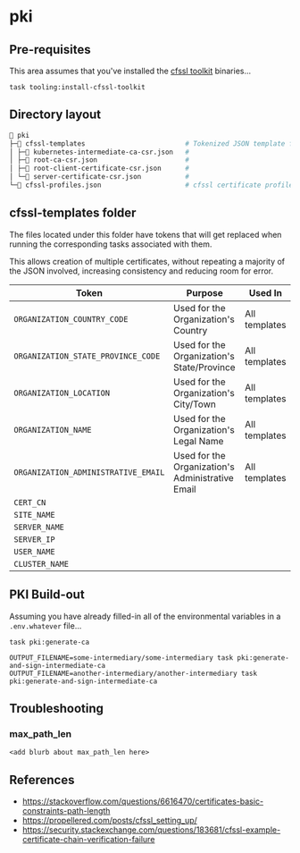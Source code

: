 # pki

## Pre-requisites

This area assumes that you've installed the [cfssl toolkit](https://github.com/cloudflare/cfssl) binaries...

```shell
task tooling:install-cfssl-toolkit
```

## Directory layout

```sh
📂 pki
├─📁 cfssl-templates                         # Tokenized JSON template files used to create cfssl certificates
│ ├─📄 kubernetes-intermediate-ca-csr.json   #
│ ├─📄 root-ca-csr.json                      #
│ ├─📄 root-client-certificate-csr.json      #
│ └─📄 server-certificate-csr.json           #
└─📄 cfssl-profiles.json                     # cfssl certificate profiles used when generating certificates
```

## cfssl-templates folder

The files located under this folder have tokens that will get replaced when running the corresponding tasks associated with them.

This allows creation of multiple certificates, without repeating a majority of the JSON involved, increasing consistency and reducing room for error.

| Token | Purpose | Used In |
|-|-|-|
| `ORGANIZATION_COUNTRY_CODE`         | Used for the Organization's Country              | All templates |
| `ORGANIZATION_STATE_PROVINCE_CODE`  | Used for the Organization's State/Province       | All templates |
| `ORGANIZATION_LOCATION`             | Used for the Organization's City/Town            | All templates |
| `ORGANIZATION_NAME`                 | Used for the Organization's Legal Name           | All templates |
| `ORGANIZATION_ADMINISTRATIVE_EMAIL` | Used for the Organization's Administrative Email | All templates |
| `CERT_CN`                           |  |  |
| `SITE_NAME`                         |  |  |
| `SERVER_NAME`                       |  |  |
| `SERVER_IP`                         |  |  |
| `USER_NAME`                         |  |  |
| `CLUSTER_NAME`                      |  |  |

## PKI Build-out

Assuming you have already filled-in all of the environmental variables in a `.env.whatever` file...

```shell
task pki:generate-ca

OUTPUT_FILENAME=some-intermediary/some-intermediary task pki:generate-and-sign-intermediate-ca
OUTPUT_FILENAME=another-intermediary/another-intermediary task pki:generate-and-sign-intermediate-ca
```

## Troubleshooting

### max_path_len

```<add blurb about max_path_len here>```

## References

* https://stackoverflow.com/questions/6616470/certificates-basic-constraints-path-length
* https://propellered.com/posts/cfssl_setting_up/
* https://security.stackexchange.com/questions/183681/cfssl-example-certificate-chain-verification-failure
